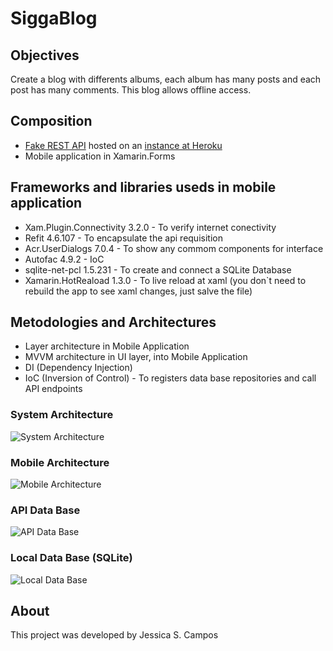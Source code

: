 # SiggaBlog

## Objectives
Create a blog with differents albums, each album has many posts and each post has many comments.
This blog allows offline access.

## Composition
* [Fake REST API](https://github.com/jessik126/siggablog.api) hosted on an [instance at Heroku](https://siggaapi.herokuapp.com)
* Mobile application in Xamarin.Forms

## Frameworks and libraries useds in mobile application
* Xam.Plugin.Connectivity 3.2.0 - To verify internet conectivity
* Refit 4.6.107 - To encapsulate the api requisition
* Acr.UserDialogs 7.0.4 - To show any commom components for interface
* Autofac 4.9.2 - IoC
* sqlite-net-pcl 1.5.231 - To create and connect a SQLite Database
* Xamarin.HotReaload 1.3.0 - To live reload at xaml (you don`t need to rebuild the app to see xaml changes, just salve the file)

## Metodologies and Architectures
* Layer architecture in Mobile Application
* MVVM architecture in UI layer, into Mobile Application
* DI (Dependency Injection)
* IoC (Inversion of Control) - To registers data base repositories and call API endpoints

### System Architecture
![System Architecture](https://i.pinimg.com/originals/0c/6d/41/0c6d41a4698aae12c0063a8c2c596d69.png)

### Mobile Architecture
![Mobile Architecture](https://i.pinimg.com/originals/4b/dd/2b/4bdd2bc5771cbeb0e2834d9b57d7feb6.png)

### API Data Base
![API Data Base](https://i.pinimg.com/originals/df/d1/f2/dfd1f281ba50058a748c72df7f7f0e24.png)

### Local Data Base (SQLite)
![Local Data Base](https://i.pinimg.com/originals/8a/81/bf/8a81bf5b42a81d060d969171c0cb639a.png)

## About
This project was  developed by Jessica S. Campos